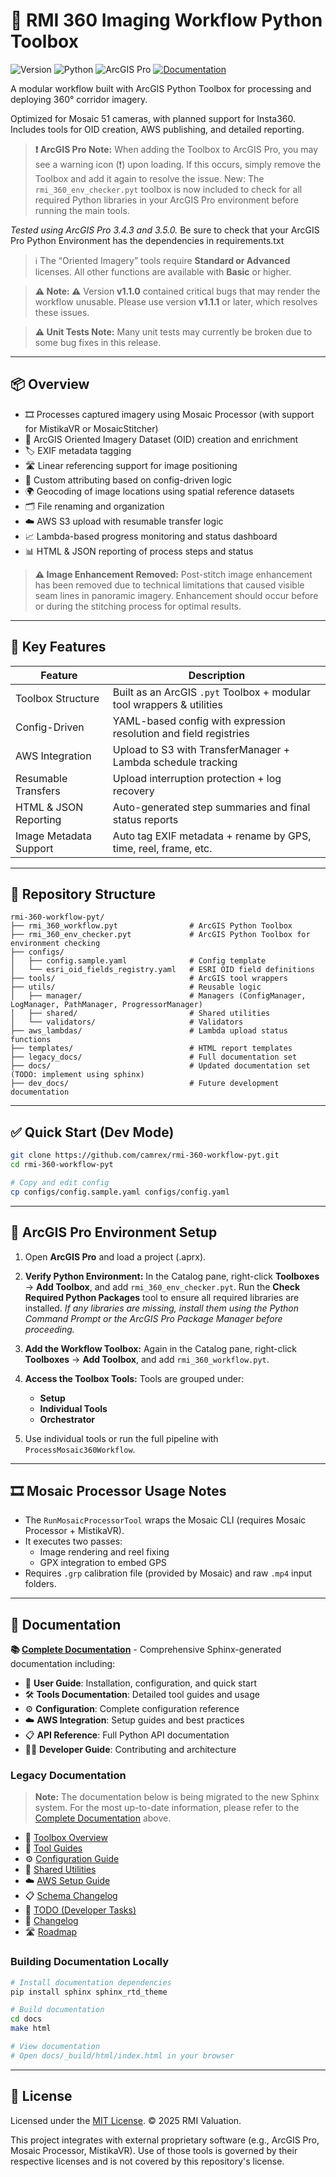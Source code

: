 
# 🧰 RMI 360 Imaging Workflow Python Toolbox

![Version](https://img.shields.io/badge/version-v1.1.1-blue) ![Python](https://img.shields.io/badge/python-3.11%2B-blue) ![ArcGIS Pro](https://img.shields.io/badge/ArcGIS_Pro-3.4|3.5-green) [![Documentation](https://img.shields.io/badge/docs-sphinx-blue)](https://camrex.github.io/rmi-360-workflow-pyt/)

A modular workflow built with ArcGIS Python Toolbox for processing and deploying 360° corridor imagery.

Optimized for Mosaic 51 cameras, with planned support for Insta360. Includes tools for OID creation, AWS publishing, and detailed reporting.

> **❗ ArcGIS Pro Note:** When adding the Toolbox to ArcGIS Pro, you may see a warning icon (❗) upon loading. If this occurs, simply remove the Toolbox and add it again to resolve the issue.
New: The `rmi_360_env_checker.pyt` toolbox is now included to check for all required Python libraries in your ArcGIS Pro environment before running the main tools.

*Tested using ArcGIS Pro 3.4.3 and 3.5.0.* Be sure to check that your ArcGIS Pro Python Environment has the dependencies in requirements.txt

> ℹ️ The “Oriented Imagery” tools require **Standard or Advanced** licenses. All other functions are available with **Basic** or higher.

> **⚠️ Note: ⚠️**
> Version **v1.1.0** contained critical bugs that may render the workflow unusable.
> Please use version **v1.1.1** or later, which resolves these issues.

> **⚠️ Unit Tests Note:** Many unit tests may currently be broken due to some bug fixes in this release.


---

## 📦 Overview

- 🎞️ Processes captured imagery using Mosaic Processor (with support for MistikaVR or MosaicStitcher)
- 🧭 ArcGIS Oriented Imagery Dataset (OID) creation and enrichment
- 🏷️ EXIF metadata tagging
- 🛣️ Linear referencing support for image positioning
- 🧩 Custom attributing based on config-driven logic
- 🌍 Geocoding of image locations using spatial reference datasets
- 🗂️ File renaming and organization
- ☁️ AWS S3 upload with resumable transfer logic
- 📈 Lambda-based progress monitoring and status dashboard
- 📊 HTML & JSON reporting of process steps and status

> **⚠️ Image Enhancement Removed:** Post-stitch image enhancement has been removed due to technical limitations that caused visible seam lines in panoramic imagery. Enhancement should occur before or during the stitching process for optimal results.

---

## 🧩 Key Features

| Feature                | Description                                                                 |
|------------------------|-----------------------------------------------------------------------------|
| Toolbox Structure      | Built as an ArcGIS `.pyt` Toolbox + modular tool wrappers & utilities       |
| Config-Driven          | YAML-based config with expression resolution and field registries           |
| AWS Integration        | Upload to S3 with TransferManager + Lambda schedule tracking                |
| Resumable Transfers    | Upload interruption protection + log recovery                              |
| HTML & JSON Reporting  | Auto-generated step summaries and final status reports                      |
| Image Metadata Support | Auto tag EXIF metadata + rename by GPS, time, reel, frame, etc.             |

---

## 📁 Repository Structure

```
rmi-360-workflow-pyt/
├── rmi_360_workflow.pyt                # ArcGIS Python Toolbox
├── rmi_360_env_checker.pyt             # ArcGIS Python Toolbox for environment checking
├── configs/
│   ├── config.sample.yaml              # Config template
│   └── esri_oid_fields_registry.yaml   # ESRI OID field definitions
├── tools/                              # ArcGIS tool wrappers
├── utils/                              # Reusable logic
│   ├── manager/                        # Managers (ConfigManager, LogManager, PathManager, ProgressorManager)
│   ├── shared/                         # Shared utilities
│   └── validators/                     # Validators
├── aws_lambdas/                        # Lambda upload status functions
├── templates/                          # HTML report templates
├── legacy_docs/                        # Full documentation set
├── docs/                               # Updated documentation set  (TODO: implement using sphinx)
├── dev_docs/                           # Future development documentation
```

---

## ✅ Quick Start (Dev Mode)

```bash
git clone https://github.com/camrex/rmi-360-workflow-pyt.git
cd rmi-360-workflow-pyt

# Copy and edit config
cp configs/config.sample.yaml configs/config.yaml
```

---

## 🧭 ArcGIS Pro Environment Setup

1. Open **ArcGIS Pro** and load a project (.aprx).
2. **Verify Python Environment:**
   In the Catalog pane, right-click **Toolboxes** → **Add Toolbox**, and add `rmi_360_env_checker.pyt`.
   Run the **Check Required Python Packages** tool to ensure all required libraries are installed.
   *If any libraries are missing, install them using the Python Command Prompt or the ArcGIS Pro Package Manager before proceeding.*

3. **Add the Workflow Toolbox:**
   Again in the Catalog pane, right-click **Toolboxes** → **Add Toolbox**, and add `rmi_360_workflow.pyt`.

4. **Access the Toolbox Tools:**
   Tools are grouped under:
   - **Setup**
   - **Individual Tools**
   - **Orchestrator**

5. Use individual tools or run the full pipeline with `ProcessMosaic360Workflow`.
---

## 🎞 Mosaic Processor Usage Notes

- The `RunMosaicProcessorTool` wraps the Mosaic CLI (requires Mosaic Processor + MistikaVR).
- It executes two passes:
  - Image rendering and reel fixing
  - GPX integration to embed GPS
- Requires `.grp` calibration file (provided by Mosaic) and raw `.mp4` input folders.

---

## 📖 Documentation

**📚 [Complete Documentation](https://camrex.github.io/rmi-360-workflow-pyt/)** - Comprehensive Sphinx-generated documentation including:

- 🚀 **User Guide**: Installation, configuration, and quick start
- 🛠️ **Tools Documentation**: Detailed tool guides and usage
- ⚙️ **Configuration**: Complete configuration reference
- ☁️ **AWS Integration**: Setup guides and best practices
- 📋 **API Reference**: Full Python API documentation
- 👨‍💻 **Developer Guide**: Contributing and architecture

### Legacy Documentation

> **Note:** The documentation below is being migrated to the new Sphinx system.
> For the most up-to-date information, please refer to the [Complete Documentation](https://camrex.github.io/rmi-360-workflow-pyt/) above.

- 📘 [Toolbox Overview](docs_legacy/TOOL_OVERVIEW.md)
- 🔧 [Tool Guides](docs_legacy/TOOL_GUIDES.md)
- ⚙️ [Configuration Guide](docs_legacy/CONFIG_GUIDE.md)
- 🧰 [Shared Utilities](docs_legacy/UTILITIES.md)
- ☁️ [AWS Setup Guide](docs_legacy/AWS_SETUP_GUIDE.md)
- 📋 [Schema Changelog](docs_legacy/SCHEMA_CHANGELOG.md)
- 📄 [TODO (Developer Tasks)](./TODO.md)
- 📝 [Changelog](./CHANGELOG.md)
- 🛣 [Roadmap](docs_legacy/ROADMAP.md)

### Building Documentation Locally

```bash
# Install documentation dependencies
pip install sphinx sphinx_rtd_theme

# Build documentation
cd docs
make html

# View documentation
# Open docs/_build/html/index.html in your browser
```

---

## 📝 License

Licensed under the [MIT License](./LICENSE).
© 2025 RMI Valuation.

This project integrates with external proprietary software (e.g., ArcGIS Pro, Mosaic Processor, MistikaVR).
Use of those tools is governed by their respective licenses and is not covered by this repository's license.
